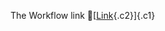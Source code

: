 The Workflow link
👏[[Link](https://www.google.com/url?q=http://www.google.com&sa=D&source=editors&ust=1755729638702614&usg=AOvVaw2aWNm5Ij2UzHwhuSE_9bSP){.c2}]{.c1}
